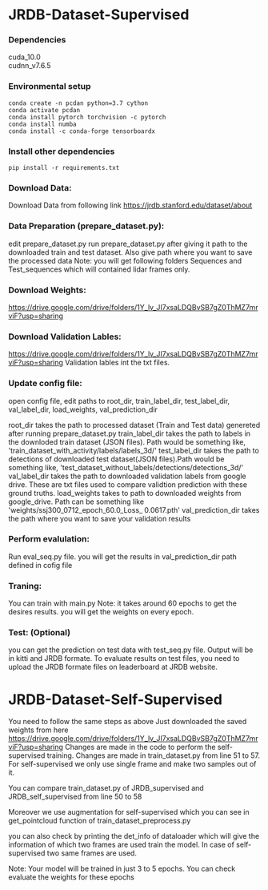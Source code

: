 # JRDB-Dataset-Supervised

### Dependencies
cuda_10.0 <br/>
cudnn_v7.6.5

### Environmental setup
```
conda create -n pcdan python=3.7 cython
conda activate pcdan
conda install pytorch torchvision -c pytorch
conda install numba
conda install -c conda-forge tensorboardx
```

### Install other dependencies
```
pip install -r requirements.txt
```

### Download Data:
Download Data from following link https://jrdb.stanford.edu/dataset/about

### Data Preparation (prepare_dataset.py):
edit prepare_dataset.py
run prepare_dataset.py after giving it path to the downloaded train and test dataset. Also give path where you want to save the processed data
Note: you will get following folders Sequences and Test_sequences which will contained lidar frames only.

### Download Weights:
https://drive.google.com/drive/folders/1Y_lv_JI7xsaLDQBvSB7gZ0ThMZ7mrviF?usp=sharing

### Download Validation Lables:
https://drive.google.com/drive/folders/1Y_lv_JI7xsaLDQBvSB7gZ0ThMZ7mrviF?usp=sharing
Validation lables int the txt files. 

### Update config file:
open config file, edit paths to root_dir, train_label_dir, test_label_dir, val_label_dir, load_weights, val_prediction_dir

root_dir takes the path to processed dataset (Train and Test data) genereted after running prepare_dataset.py
train_label_dir takes the path to labels in the downloded train dataset (JSON files). Path would be something like, 'train_dataset_with_activity/labels/labels_3d/'
test_label_dir takes the path to detections of downloaded test dataset(JSON files).Path would be something like, 'test_dataset_without_labels/detections/detections_3d/'
val_label_dir takes the path to downloaded validation labels from google drive. These are txt files used to compare validtion prediction with these ground truths.
load_weights takes to path to downloaded weights from google_drive. Path can be something like 'weights/ssj300_0712_epoch_60.0_Loss_ 0.0617.pth'
val_prediction_dir takes the path where you want to save your validation results 

### Perform evalulation:
Run eval_seq.py file. you will get the results in val_prediction_dir path defined in cofig file

### Traning:
You can train with main.py
Note: it takes around 60 epochs to get the desires results. you will get the weights on every epoch.

### Test: (Optional)
you can get the prediction on test data with test_seq.py file. Output will be in kitti and JRDB formate. 
To evaluate results on test files, you need to upload the JRDB formate files on leaderboard at JRDB website.

# JRDB-Dataset-Self-Supervised

You need to follow the same steps as above 
Just downloaded the saved weights from here https://drive.google.com/drive/folders/1Y_lv_JI7xsaLDQBvSB7gZ0ThMZ7mrviF?usp=sharing
Changes are made in the code to perform the self-supervised training. Changes are made in train_dataset.py from line 51 to 57. For self-supervised we only use single frame and make two samples out of it.

You can compare train_dataset.py of JRDB_supervised and JRDB_self_supervised from line 50 to 58

Moreover we use augmentation for self-supervised which you can see in get_pointcloud function of train_dataset_preprocess.py

you can also check by printing the det_info of dataloader which will give the information of which two frames are used train the model. In case of self-supervised two same frames are used.

Note: Your model will be trained in just 3 to 5 epochs. You can check evaluate the weights for these epochs
